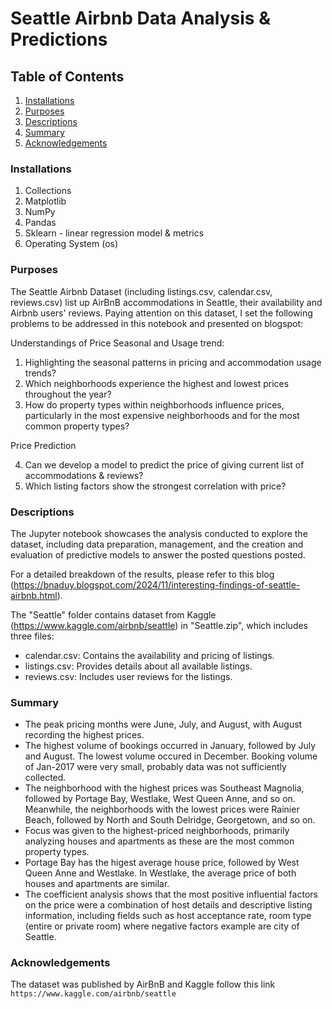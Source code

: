 #  Seattle Airbnb Data Analysis & Predictions

## Table of Contents

1. [Installations](#installations)
2. [Purposes](#purposes)
3. [Descriptions](#descriptions)
4. [Summary](#summary)
5. [Acknowledgements](#acknowledgements)


### Installations

1. Collections
2. Matplotlib
3. NumPy
4. Pandas
5. Sklearn - linear regression model & metrics
6. Operating System (os)

### Purposes

The Seattle Airbnb Dataset (including listings.csv, calendar.csv, reviews.csv) list up AirBnB accommodations in Seattle, their availability and Airbnb users' reviews. Paying attention on this dataset, I set the following problems to be addressed in this notebook and presented on blogspot:

Understandings of Price Seasonal and Usage trend:
1. Highlighting the seasonal patterns in pricing and accommodation usage trends?
2. Which neighborhoods experience the highest and lowest prices throughout the year?
3. How do property types within neighborhoods influence prices, particularly in the most expensive neighborhoods and for the most common property types?

Price Prediction

4. Can we develop a model to predict the price of giving current list of accommodations & reviews?
5. Which listing factors show the strongest correlation with price?


### Descriptions

The Jupyter notebook showcases the analysis conducted to explore the dataset, including data preparation, management, and the creation and evaluation of predictive models to answer the posted questions posted.

For a detailed breakdown of the results, please refer to this blog (https://bnaduy.blogspot.com/2024/11/interesting-findings-of-seattle-airbnb.html).

The "Seattle" folder contains dataset from Kaggle (https://www.kaggle.com/airbnb/seattle) in "Seattle.zip", which includes three files:

* calendar.csv: Contains the availability and pricing of listings.
* listings.csv: Provides details about all available listings.
* reviews.csv: Includes user reviews for the listings.

### Summary

* The peak pricing months were June, July, and August, with August recording the highest prices.
* The highest volume of bookings occurred in January, followed by July and August. The lowest volume occured in December. Booking volume of Jan-2017 were very small, probably data was not sufficiently collected.
* The neighborhood with the highest prices was Southeast Magnolia, followed by Portage Bay, Westlake, West Queen Anne, and so on. Meanwhile, the neighborhoods with the lowest prices were Rainier Beach, followed by North and South Delridge, Georgetown, and so on.
* Focus was given to the highest-priced neighborhoods, primarily analyzing houses and apartments as these are the most common property types.
* Portage Bay has the higest average house price, followed by West Queen Anne and Westlake. In Westlake, the average price of both houses and apartments are similar.
* The coefficient analysis shows that the most positive influential factors on the price were a combination of host details and descriptive listing information, including fields such as host acceptance rate, room type (entire or private room) where negative factors example are city of Seattle.

### Acknowledgements

The dataset was published by AirBnB and Kaggle follow this link `https://www.kaggle.com/airbnb/seattle`
